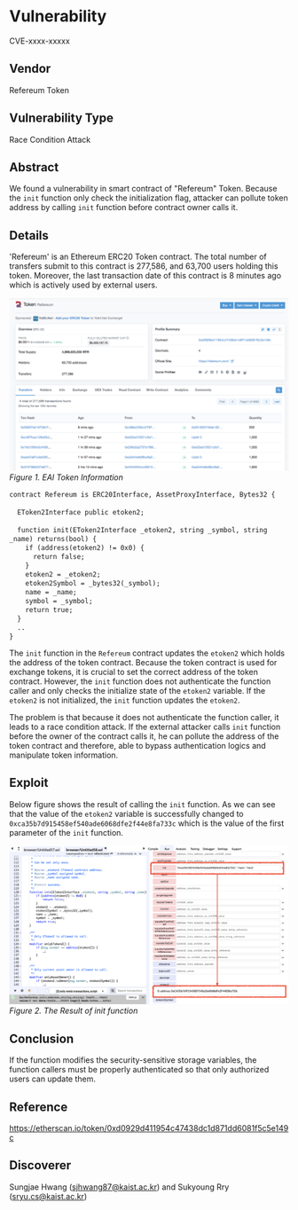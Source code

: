 # Vulnerability
CVE-xxxx-xxxxx

## Vendor
Refereum Token

## Vulnerability Type
Race Condition Attack

## Abstract
We found a vulnerability in smart contract of "Refereum" Token.
Because the `init` function only check the initialization flag, attacker can pollute token address by calling `init` function before contract owner calls it.

## Details
'Refereum' is an Ethereum ERC20 Token contract. The total number of transfers submit to this contract is 277,586, and 63,700 users holding this token.
Moreover, the last transaction date of this contract is 8 minutes ago which is actively used by external users.

![](./img/visibility_00_1.png)
  *Figure 1. EAI Token Information*


```
contract Refereum is ERC20Interface, AssetProxyInterface, Bytes32 {

  EToken2Interface public etoken2;

  function init(EToken2Interface _etoken2, string _symbol, string _name) returns(bool) {
    if (address(etoken2) != 0x0) {
      return false;
    }
    etoken2 = _etoken2;
    etoken2Symbol = _bytes32(_symbol);
    name = _name;
    symbol = _symbol;
    return true;
  }
  ..
}
```

The `init` function in the `Refereum` contract updates the `etoken2` which holds the address of the token contract.
Because the token contract is used for exchange tokens, it is crucial to set the correct address of the token contract.
However, the `init` function does not authenticate the function caller and only checks the initialize state of the `etoken2` variable. If the `etoken2` is not initialized, the `init` function updates the `etoken2`.

The problem is that because it does not authenticate the function caller, it leads to a race condition attack.
If the external attacker calls `init` function before the owner of the contract calls it, he can pollute the address of the token contract and therefore, able to bypass authentication logics and manipulate token information.

## Exploit
Below figure shows the result of calling the `init` function.
As we can see that the value of the `etoken2` variable is successfully changed to `0xca35b7d915458ef540ade6068dfe2f44e8fa733c` which is the value of the first parameter of the `init` function.

  ![](./img/visibility_00_2_1.png)
  *Figure 2. The Result of init function*

## Conclusion
If the function modifies the security-sensitive storage variables, the function callers must be properly authenticated so that only authorized users can update them.

## Reference
https://etherscan.io/token/0xd0929d411954c47438dc1d871dd6081f5c5e149c


## Discoverer
Sungjae Hwang (sjhwang87@kaist.ac.kr) and Sukyoung Rry (sryu.cs@kaist.ac.kr)
